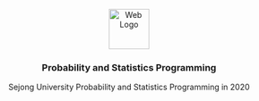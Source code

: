 <p align="center">
  <a href="https://github.com/reyeon1209/Probability-Statistics">
    <img src="https://user-images.githubusercontent.com/46713032/84591686-695af300-ae7b-11ea-83d7-bb54b383348d.png" alt="Web Logo" width="72" height="72">
  </a>
</p>

<h3 align="center">Probability and Statistics Programming</h3>

<p align="center">
  Sejong University Probability and Statistics Programming in 2020
</p>
